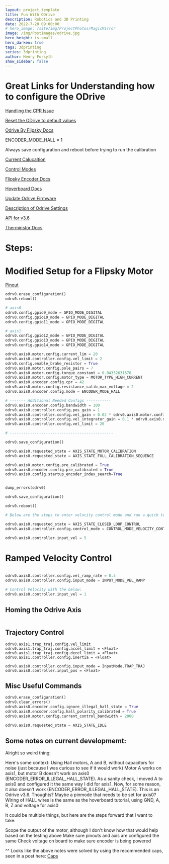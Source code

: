 ```yaml
---
layout: project_template
title: Fun With ODrive
description: Robotics and 3D Printing
date: 2022-7-20 09:00:00
# hero_image: /site/img/ProjectPhotos/MagicMirror
image: /img/PostImages/odrive.jpg
hero_height: is-small
hero_darken: true
tags: 3dprinting
series: 3dprinting
author: Henry Forsyth
show_sidebar: false
---
```


# Great Links for Understanding how to configure the ODrive

[Handling the CPR Issue](https://discourse.odriverobotics.com/t/getting-started-motor-not-moving-after-calibration-and-cpr-polepairs-mismatch/8589)

[Reset the ODrive to default values](https://discourse.odriverobotics.com/t/how-to-reset-odrive3-6/3588)

[Odrive By Flipsky Docs](https://flipsky.net/blogs/vesc-tool/how-to-use-fsodrive-base-on-odrive-3-14)

ENCODER_MODE_HALL = 1

Always save configuration and reboot before trying to run the calibration

[Current Calucaltion](https://discourse.odriverobotics.com/t/motor-error-current-limit-violation-and-axis-error-failed/6433/6)

[Control Modes](https://gitlab.developers.cam.ac.uk/curobotics/rescue-major/rescue-major-main/-/blob/99635920af1bb557a255077fb6e2bd3e91c14c05/Simple%20ODrive%20Tests/odrive_enums.py)

[Flipsky Encoder Docs](https://docs.odriverobotics.com/v/0.5.5/hoverboard.html#hoverboard-motor-wiring)

[Hoverboard Docs](https://docs.odriverobotics.com/v/0.5.5/hoverboard.html)

[Update Odrive Firmware](https://discourse.odriverobotics.com/t/where-are-the-gpio-configs/7245)

[Description of Odrive Settings](https://www.youtube.com/watch?v=9UxTPxgvOAA&ab_channel=AustinTronics)

[API for v3.6](https://docs.odriverobotics.com/v/0.5.5/fibre_types/com_odriverobotics_ODrive.html)

[Therminstor Docs](https://docs.odriverobotics.com/v/0.5.5/thermistors.html)

# Steps:

# Modified Setup for a Flipsky Motor

[Pinout](https://docs.odriverobotics.com/v/0.5.5/pinout.html?highlight=pinout)

```python
odrv0.erase_configuration()
odrv0.reboot()

# axis0
odrv0.config.gpio9_mode = GPIO_MODE_DIGITAL
odrv0.config.gpio10_mode = GPIO_MODE_DIGITAL
odrv0.config.gpio11_mode = GPIO_MODE_DIGITAL

# axis1
odrv0.config.gpio12_mode = GPIO_MODE_DIGITAL
odrv0.config.gpio13_mode = GPIO_MODE_DIGITAL
odrv0.config.gpio14_mode = GPIO_MODE_DIGITAL

odrv0.axis0.motor.config.current_lim = 20
odrv0.axis0.controller.config.vel_limit = 2
odrv0.config.enable_brake_resistor = True
odrv0.axis0.motor.config.pole_pairs = 7
odrv0.axis0.motor.config.torque_constant = 0.04352631578
odrv0.axis0.motor.config.motor_type = MOTOR_TYPE_HIGH_CURRENT
odrv0.axis0.encoder.config.cpr = 42
odrv0.axis0.motor.config.resistance_calib_max_voltage = 2
odrv0.axis0.encoder.config.mode = ENCODER_MODE_HALL

# ------- Additional Needed Configs -----------
odrv0.axis0.encoder.config.bandwidth = 100
odrv0.axis0.controller.config.pos_gain = 1
odrv0.axis0.controller.config.vel_gain = 0.02 * odrv0.axis0.motor.config.torque_constant * odrv0.axis0.encoder.config.cpr
odrv0.axis0.controller.config.vel_integrator_gain = 0.1 * odrv0.axis0.motor.config.torque_constant * odrv0.axis0.encoder.config.cpr
odrv0.axis0.controller.config.vel_limit = 20

# ----------------------------------------------

odrv0.save_configuration()

odrv0.axis0.requested_state = AXIS_STATE_MOTOR_CALIBRATION
odrv0.axis0.requested_state = AXIS_STATE_FULL_CALIBRATION_SEQUENCE

odrv0.axis0.motor.config.pre_calibrated = True
odrv0.axis0.encoder.config.pre_calibrated = True
odrv0.axis0.config.startup_encoder_index_search=True


dump_errors(odrv0)

odrv0.save_configuration()

odrv0.reboot()

# Below are the steps to enter velocity control mode and run a quick test

odrv0.axis0.requested_state = AXIS_STATE_CLOSED_LOOP_CONTROL
odrv0.axis0.controller.config.control_mode = CONTROL_MODE_VELOCITY_CONTROL

odrv0.axis0.controller.input_vel = 5

```
# Ramped Velocity Control

```python

odrv0.axis0.controller.config.vel_ramp_rate = 0.5
odrv0.axis0.controller.config.input_mode = INPUT_MODE_VEL_RAMP

# Control Velocity with the below:
odrv0.axis0.controller.input_vel = 1
```


## Homing the Odrive Axis 
```

```

## Trajectory Control

```
odrv0.axis1.trap_traj.config.vel_limit
odrv0.axis1.trap_traj.config.accel_limit = <Float>
odrv0.axis1.trap_traj.config.decel_limit = <Float>
odrv0.axis1.controller.config.inertia = <Float>

odrv0.axis0.controller.config.input_mode = InputMode.TRAP_TRAJ
odrv0.axis0.controller.input_pos = <Float>

```

## Misc Useful Commands 

```python
odrv0.erase_configuration()
odrv0.clear_errors()
odrv0.axis0.encoder.config.ignore_illegal_hall_state = True
odrv0.axis0.encoder.config.hall_polarity_calibrated = True
odrv0.axis0.motor.config.current_control_bandwidth = 2000

odrv0.axis0.requested_state = AXIS_STATE_IDLE
```

## Some notes on current developmemt:

Alright so weird thing:

Here's some context:
Using Hall motors, A and B, without capacitors for noise (just because I was curious to see if it would work)
Motor A works on axis1, but motor B doesn't work on axis0 (ENCODER_ERROR_ILLEGAL_HALL_STATE). As a sanity check, I moved A to axis0 and configured it the same way I did for axis1. Now, for some reason, it also doesn't work (ENCODER_ERROR_ILLEGAL_HALL_STATE). This is an Odrive v3.6. Thoughts? Maybe a pinmode that needs to be set for axis0? Wiring of HALL wires is the same as the hoverboard tutorial, using GND, A, B, Z and voltage for axis0 

It could be multiple things, but here are the steps forward that I want to take:

Scope the output of the motor, although I don't know how that would help based on the testing above
Make sure pinouts and axis are configured the same
Check voltage on board to make sure encoder is being powered

^^ Looks like the above notes were solved by using the recommended caps, seen in a post here:
[Caps](https://discourse.odriverobotics.com/t/easy-capacitor-encoder-fix/3312)


